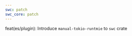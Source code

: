 ```yaml
---
swc: patch
swc_core: patch
---
```


feat(es/plugin): Introduce `manual-tokio-runtmie` to `swc` crate
